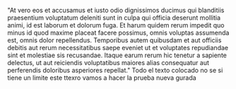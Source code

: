 "At vero eos et accusamus et iusto odio dignissimos ducimus qui blanditiis praesentium voluptatum deleniti 
sunt in culpa qui officia deserunt mollitia animi, id est laborum et dolorum fuga. Et harum quidem rerum 
impedit quo minus id quod maxime placeat facere possimus, omnis voluptas assumenda est, omnis dolor 
repellendus. Temporibus autem quibusdam et aut officiis debitis aut rerum necessitatibus saepe eveniet ut et
 voluptates repudiandae sint et molestiae sis recusandae. Itaque earum rerum hic tenetur a sapiente delectus,
  ut aut reiciendis voluptatibus maiores alias consequatur aut perferendis doloribus asperiores repellat."
  Todo el texto colocado 
  no se si tiene un limite este ttexro
  vamos a hacer la prueba
  nueva gurada
  